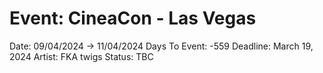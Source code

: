 # Event: CineaCon - Las Vegas

Date: 09/04/2024 → 11/04/2024
Days To Event: -559
Deadline: March 19, 2024
Artist: FKA twigs
Status: TBC